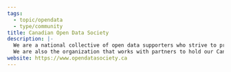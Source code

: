 ```yaml
---
tags:
  - topic/opendata
  - type/community
title: Canadian Open Data Society
description: |-
  We are a national collective of open data supporters who strive to promote and support relevant initiatives across the country. This can range from working directly on creating content for digital literacy to driving events like our webinars.
  We are also the organization that works with partners to hold our Canadian Open Data Summits, where hundreds of open data and open government stakeholders meet to learn and collaborate on various initiatives.
website: https://www.opendatasociety.ca
---
```

